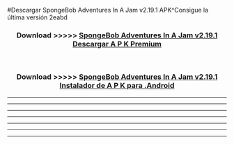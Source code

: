 #Descargar SpongeBob Adventures In A Jam v2.19.1 APK^Consigue la última versión 2eabd



<div align="center">
<h3>Download >>>>> <a href="https://es-sites.web.app/?es= SpongeBob Adventures In A Jam v2.19.1">SpongeBob Adventures In A Jam v2.19.1 Descargar A P K Premium</a></h3><br>

<h3>Download >>>>> <a href="https://es-sites.web.app/?es= SpongeBob Adventures In A Jam v2.19.1">SpongeBob Adventures In A Jam v2.19.1 Instalador de A P K para .Android</a></h3>
</div>


----------------------------------------------------------

----------------------------------------------------------

----------------------------------------------------------

----------------------------------------------------------

----------------------------------------------------------

----------------------------------------------------------

----------------------------------------------------------


